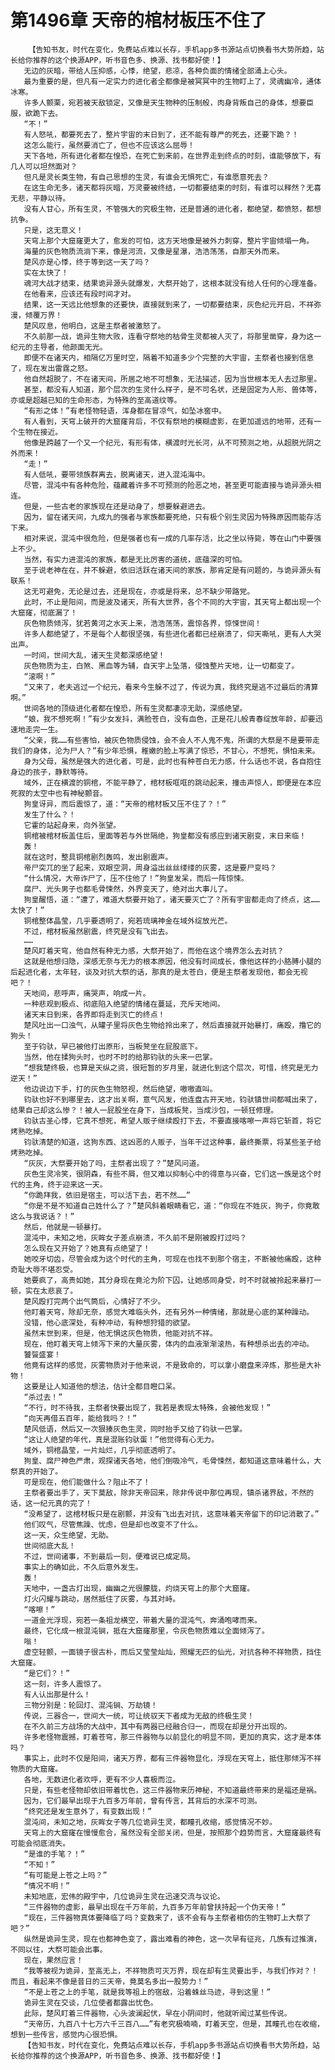 # 第1496章 天帝的棺材板压不住了
        【告知书友，时代在变化，免费站点难以长存，手机app多书源站点切换看书大势所趋，站长给你推荐的这个换源APP，听书音色多、换源、找书都好使！】
       无边的灰暗，带给人压抑感，心悸，绝望，悲凉，各种负面的情绪全部涌上心头。
       最为重要的是，但凡有一定实力的进化者全都像是被冥冥中的生物盯上了，灵魂幽冷，通体冰寒。
       许多人颤栗，宛若被天敌锁定，又像是天生物种的压制般，肉身背叛自己的身体，想要臣服，欲跪下去。
       “不！”
       有人怒吼，都要死去了，整片宇宙的末日到了，还不能有尊严的死去，还要下跪？！
       这怎么能行，虽然要消亡了，但也不应该这么屈辱！
       天下各地，所有进化者都在惶恐，在死亡到来前，在世界走到终点的时刻，谁能够放下，有几人可以坦然面对？
       但凡是灵长类生物，有自己思想的生灵，有谁会无惧死亡，有谁愿意死去？
       在这生命无多，诸天都将灰暗，万灵要被终结，一切都要结束的时刻，有谁可以释然？无喜无悲，平静以待。
       没有人甘心，所有生灵，不管强大的究极生物，还是普通的进化者，都绝望，都愤怒，都想抗争。
       只是，这无意义！
       天穹上那个大窟窿更大了，愈发的可怕，这方天地像是被外力刺穿，整片宇宙倾塌一角。
       海量的灰色物质流淌下来，像是河流，又像是星瀑，浩浩荡荡，自那天外而来。
       楚风亦是心悸，终于等到这一天了吗？
       实在太快了！
       魂河大战才结束，结果诡异源头就爆发，大祭开始了，这根本就没有给人任何的心理准备。
       在他看来，应该还有段时间才对。
       结果，这一天远比他想象的还要快，直接就到来了，一切都要结束，灰色纪元开启，不祥弥漫，倾覆万界！
       楚风叹息，他明白，这是主祭者被激怒了。
       不久前那一战，诡异生物大败，连看守祭地的枯骨生灵都被人灭了，将那里凿穿，身为这一纪元的主导者，他颜面无光。
       即便不在诸天内，相隔亿万里时空，隔着不知道多少个完整的大宇宙，主祭者也接到信息了，现在发出雷霆之怒。
       他自然超脱了，不在诸天间，所居之地不可想象，无法描述，因为当世根本无人去过那里。
       甚至，都没有人知道，那个层次的生灵什么样子，是不可名状，还是固定为人形、兽体等，亦或是超越已知的生命形态，为特殊的至高道纹等。
       “有形之体！”有老怪物轻语，浑身都在冒凉气，如坠冰窖中。
       有人看到，天穹上破开的大窟窿背后，不仅有祭地的模糊虚影，在更加遥远的地带，还有一个生物在接近。
       他像是跨越了一个又一个纪元，有形有体，横渡时光长河，从不可预测之地，从超脱光阴之外而来！
       “走！”
       有人低吼，要带领族群离去，脱离诸天，进入混沌海中。
       尽管，混沌中有各种危险，蕴藏着许多不可预测的险恶之地，甚至更可能直接与诡异源头相连。
       但是，一些古老的家族现在还是动身了，想要躲避进去。
       因为，留在诸天间，九成九的强者与家族都要死绝，只有极个别生灵因为特殊原因而能存活下来。
       相对来说，混沌中很危险，但是强者也有一成的几率存活，比之坐以待毙，等在山门中要强上不少。
       当然，有实力进混沌的家族，都是无比厉害的道统，底蕴深的可怕。
       至于说老神在在，并不躲避，依旧活跃在诸天间的家族，那肯定是有问题的，与诡异源头有联系！
       这无可避免，无论是过去，还是现在，亦或是将来，总不缺少带路党。
       此时，不止是阳间，而是波及诸天，所有大世界，各个不同的大宇宙，其天穹上都出现一个大窟窿，彻底漏了！
       灰色物质倾泻，犹若黄河之水天上来，浩浩荡荡，震惊各界，惊悚世间！
       许多人都绝望了，不是每个人都很坚强，有些进化者都已经崩溃了，仰天嘶吼，更有人大哭出声。
       一时间，世间大乱，诸天生灵都深感绝望！
       灰色物质为主，白煞、黑血等为辅，自天宇上坠落，侵蚀整片天地，让一切都变了。
       “滚啊！”
       “又来了，老夫逃过一个纪元，看来今生躲不过了，传说为真，我终究是逃不过最后的清算啊。”
       世间各地的顶级进化者都在惶恐，所有生灵都凄凉无助，深感绝望。
       “娘，我不想死啊！”有少女发抖，满脸苍白，没有血色，正是花儿般青春绽放年龄，却要迅速地走完一生。
       “父亲，我……有些害怕，被灰色物质侵蚀，会不会人不人鬼不鬼，所谓的大祭是不是要带走我们的身体，沦为尸人？”有少年恐惧，稚嫩的脸上写满了惊恐，不甘心，不想死，惧怕未来。
       身为父母，虽然是强大的进化者，可是，此时也有种苍白无力感，什么话也不说，各自抱住身边的孩子，静默等待。
       域外，正在横渡的铜棺，不能平静了，棺材板哐哐的跳动起来，撞击声惊人，即便是在本应死寂的太空中也有神秘颤音。
       狗皇讶异，而后震惊了，道：“天帝的棺材板又压不住了？！”
       发生了什么？！
       它霍的站起身来，向外张望。
       铜棺被棺材板盖住后，里面等若与外世隔绝，狗皇都没有感应到诸天剧变，末日来临！
       轰！
       就在这时，整具铜棺剧烈轰鸣，发出剧震声。
       帝尸突兀的坐了起来，双眼空洞，周身溢出丝丝缕缕的灰雾，这是要尸变吗？
       “什么情况，大帝诈尸了，压不住他了！”狗皇发呆，而后一阵惊悚。
       腐尸、光头男子也都毛骨悚然，外界变天了，绝对出大事儿了。
       狗皇醒悟，道：“遭了，难道大祭要开始了，诸天要灭亡了？所有宇宙都走向了终点，这……太快了！”
       铜棺整体晶莹，几乎要透明了，宛若琉璃神金在域外绽放光芒。
       不过，棺材板虽然剧震，终究是没有飞出去。
       ……
       楚风盯着天穹，他自然有种无力感，大祭开始了，而他在这个境界怎么去对抗？
       这就是他想归隐，深感无奈与无力的根本原因，他没有时间成长，像他这样的小胳膊小腿的后起进化者，太年轻，谈及对抗大祭的话，那真的是太苍白，便是主祭者发现他，都会无视吧？！
       天地间，悲呼声，痛哭声，响成一片。
       一种悲观到极点、彻底陷入绝望的情绪在蔓延，充斥天地间。
       诸天末日到来，各界即将走到灭亡的终点！
       楚风吐出一口浊气，从罐子里将灰色生物给拎出来了，然后直接就开始暴打，痛殴，撸它的狗头！
       至于钧驮，早已被他打出原形，当板凳坐在屁股底下。
       当然，他在揉狗头时，也时不时的给那钧驮的头来一巴掌。
       “想我楚终极，也算是天纵之资，很短暂的岁月里，就进化到这个层次，可惜，终究是无力逆天！”
       他边说边下手，打的灰色生物怒视，然后绝望，嗷嗷直叫。
       钧驮也好不到哪里去，这才出关啊，意气风发，他连盘古开天地，钧驮镇世间都喊出来了，结果自己却这么惨？！被人一屁股坐在身下，当成板凳，当成沙包，一顿狂修理。
       钧驮古圣心悸，它真不想死，希望人贩子继续殴打下去，不要直接喀嚓一声将它斩首，将它烤熟吃掉。
       钧驮清楚的知道，这狗东西、这凶恶的人贩子，当年干过这种事，最终撕票，将某些圣子给烤熟吃掉。
       “灰灰，大祭要开始了吗，主祭者出现了？”楚风问道。
       灰色生灵冷笑，很阴森，有些不屑，但又难以抑制心中的得意与兴奋，它们这一族是这个时代的主角，终于迎来这一天。
       “你跪拜我，依旧是宿主，可以活下去，若不然……”
       “你是不是不知道自己姓什么了？”楚风斜着眼睛看它，道：“你现在不姓灰，狗子，你竟敢这么与我说话？！”
       然后，他就是一顿暴打。
       混沌中，未知之地，灰眸女子差点崩溃，不久前不是刚被殴打过吗？
       怎么现在又开始了？她真有点绝望了！
       她咬牙切齿，尽管会成为这个时代的主角，可现在也找不到那个宿主，不断被他痛殴，这种奇耻大辱不堪忍受。
       她要疯了，高贵如她，其分身现在竟沦为阶下囚，让她感同身受，时不时就被拎起来暴打一顿，实在太悲哀了。
       楚风殴打完两个出气筒后，心情好了不少。
       他盯着天穹，除却无奈，感觉大难临头外，还有另外一种情绪，那就是心底的某种躁动。
       没错，他心底深处，有种冲动，有种想狩猎的欲望。
       虽然末世到来，但是，他无惧这灰色物质，他能对抗不祥。
       现在，他盯着天穹上倾泻下来的大量灰雾，体内的血液渐渐滚热，有种想杀出去的冲动。
       饕餮盛宴！
       他竟有这样的感觉，灰雾物质对于他来说，不是致命的，可以拿小磨盘来淬炼，那些是大补物！
       这要是让人知道他的想法，估计全都目瞪口呆。
       “杀过去！”
       “不行，时不待我，主祭者快要出现了，我若是表现太特殊，会被他发现！”
       “向天再借五百年，能给我吗？！”
       楚风低语，然后又一次狠揍灰色生灵，同时抬手又给了钧驮一巴掌。
       “这让人绝望的年代，真是混账钧驮蛋！”他觉得有心无力。
       域外，铜棺晶莹，一片灿烂，几乎彻底透明了。
       狗皇、腐尸神色严肃，观探诸天各地，他们倒吸冷气，毛骨悚然，都知道这意味着什么，大祭真的开始了。
       可是现在，他们能做什么？阻止不了！
       主祭者要出手了，天下莫敌，除非天帝回来，除非传说中那位再现，镇杀诸界敌，不然的话，这一纪元真的完了！
       “没希望了，这棺材板只是在剧颤，并没有飞出去对抗，这意味着天帝留下的印记消散了。”
       他们叹气，尽管焦躁、忧虑，但是却也改变不了什么。
       这一天，众生绝望，无助。
       世间彻底大乱！
       不过，世间诸事，不到最后一刻，便难说已成定局。
       事实上的确如此，不久后意外发生。
       轰！
       天地中，一盏古灯出现，幽幽之光很朦胧，灼烧天穹上的那个大窟窿。
       灯火闪耀与跳动，居然抵住了灰雾，与其对峙。
       “喀嚓！”
       一道金光浮现，宛若一条祖龙横空，带着大量的混沌气，奔涌咆哮而来。
       最终，它化成一根混沌锏，抵在大窟窿那里，令灰色物质难以全面倾泻了。
       嗡！
       虚空轻颤，一面镜子很古朴，而后又莹莹灿灿，照耀无匹的仙光，对抗各种不祥物质，挡住大窟窿。
       “是它们？！”
       这一刻，许多人震惊了。
       有人认出那是什么！
       三物分别是：轮回灯、混沌锏、万劫镜！
       传说，三器合一，世间大一统，可让统驭天下者成为无敌的终极生灵！
       在不久前三方战场的大战中，其中有两器已经融合归一，而现在却是分开出现的。
       许多老怪物震撼，盯着苍穹，那三件器物与以前显化的明显不同，更加的真实，这才是本体吗？
       事实上，此时不仅是阳间，诸天万界，都有三件器物显化，浮现在天穹上，抵住那倾泻不祥物质的大窟窿。
       各地，无数进化者欢呼，更有不少人喜极而泣。
       只是，有些老怪物却依旧带着忧色，这三件器物来历神秘，不知道最终带来的是福还是祸。
       因为，它们最早出现于九百多万年前，曾有传言，其背后的水深不可测。
       “终究还是发生意外了，有变数出现！”
       混沌间，未知之地，灰眸女子等几位诡异生灵，都瞳孔收缩，感觉情况不妙。
       天穹上的大窟窿在慢慢愈合，虽然没有全部关闭，但是，按照那个趋势而言，大窟窿最终有可能会彻底消失。
       “是谁的手笔？！”
       “不知！”
       “有可能是上苍之上吗？”
       “情况不明！”
       未知地底，宏伟的殿宇中，几位诡异生灵在迅速交流与议论。
       “三件器物的虚影，最早出现在千万年前，九百多万年前曾扶持起一个伪天帝！”
       “现在，三件器物真体要降临了吗？变数来了，该不会有与主祭者相仿的生物盯上大祭了吧？”
       纵然是诡异生灵，现在也都神色变了，露出难看的神色，这一次早有征兆，几族有过推演，不同以往，大祭可能会出事。
       现在，果然应言！
       “我等被视为诡异，至高无上，不祥物质可灭万界，现在却有生灵要出手，与我们作对？！而且，看起来不像是昔日的三天帝，竟莫名多出一股势力！”
       “不是上苍之上的手笔，就是我等祖上的宿敌，沿着蛛丝马迹，寻到这里！”
       诡异生灵在交谈，几位使者都露出忧色。
       此际，楚风盯着三件器物，心头波澜起伏，早在小阴间时，他就听闻过某些传说。
       “天帝历，九百八十七万六千三百八……”有老究极喃喃，盯着天空，但是，其瞳孔也在收缩，想到一些传言，感觉内心很恐惧。
       【告知书友，时代在变化，免费站点难以长存，手机app多书源站点切换看书大势所趋，站长给你推荐的这个换源APP，听书音色多、换源、找书都好使！】